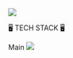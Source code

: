 <img src="https://capsule-render.vercel.app/api?type=cylinder&color=D7E5F1&height=150&section=header&text=HSO%20GITHUB&fontColor=FFFFFF&fontSize=50&animation=twinkling" />

🖥 TECH STACK 🖥

Main
<img src="https://img.shields.io/badge/-바탕색?style=flat&logo=로고이름&logoColor=white"/>

